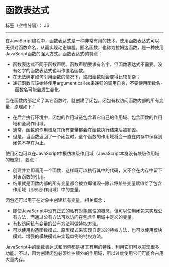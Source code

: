 ﻿# 函数表达式

标签（空格分隔）： JS

---

在JavaScript编程中，函数表达式是一种非常有用的技术。使用函数表达式可以无须对函数命名，从而实现动态编程。匿名函数，也称为拉姆达函数，是一种使用JavaScript函数的强大方式。函数表达式的特点：

 - 函数表达式不同于函数声明。函数声明要求有名字，但函数表达式不需要。没有名字的函数表达式也叫作匿名函数。
 - 在无法确定如何引用函数的情况下，递归函数就会变得比较复杂；
 - 递归函数应该始终使用argument.callee来递归的调用自身，不要使用函数名--函数名可能会发生变化。
 
当在函数内部定义了其它函数时，就创建了闭包。闭包有权访问函数内部的所有变量，原理如下：

 - 在后台执行环境中，闭包的作用域链包含着它自己的作用域、包含函数的作用域和全局作用域。
 - 通常，函数的作用域及其所有变量都会在函数执行结束后被销毁。
 - 但是，当函数返回了一个闭包时，这个函数的作用域将会一直在内存中保存到闭包不存在为止。

使用闭包可以在JavaScript中模仿块级作用域（JavaScript本身没有块级作用域的概念），要点：

 - 创建并立即调用一个函数，这样既可以执行其中的代码，又不会在内存中留下对该函数的引用。
 - 结果就是函数内部的所有变量都会被立即销毁--除非将某些变量赋值给了包含作用域（即外部作用域）中的变量。

闭包还可以用于在对象中创建私有变量，相关概念：

 - 即使JavaScript中没有正式的私有对象属性的概念，但可以使用闭包来实现公有方法，而通过公有方法可以访问在包含作用域中定义的变量。
 - 有权访问私有变量的公有方法叫做特权方法。
 - 可以使用构造函数模式、原型模式来实现自定义的特权方法，也可以使用模块模式、增强的模块模式来实现单例的特权方法。

JavaScript中的函数表达式和闭包都是极其有用的特性，利用它们可以实现很多功能。不过，因为创建闭包必须维护额外的作用域，所以过度使用它们可能会占用大量内存。
   



